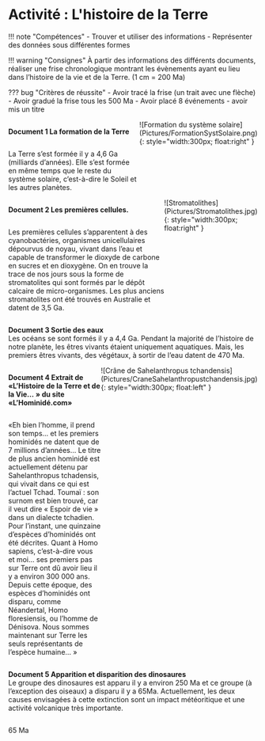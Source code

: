 # Activité : L'histoire de la Terre

!!! note "Compétences"
    - Trouver et utiliser des informations
    - Représenter des données sous différentes formes

!!! warning "Consignes"
    À partir des informations des différents documents, réaliser une frise chronologique montrant les évènements ayant eu lieu dans l’histoire de la vie et de la Terre. (1 cm = 200 Ma)
    
??? bug "Critères de réussite"
    - Avoir tracé la frise (un trait avec une flèche)
    - Avoir gradué la frise tous les 500 Ma
    - Avoir placé 8 événements
    - avoir mis un titre


<div markdown style="display: flex; flex-direction:row" > 

<div markdown style="display: flex; flex-direction:column" > 

**Document 1 La formation de la Terre**  


La Terre s’est formée il y a 4,6 Ga (milliards d’années). Elle s’est  formée en même temps que le reste du système solaire, c’est-à-dire le Soleil et les autres planètes.
</div>
![Formation du système solaire](Pictures/FormationSystSolaire.png){: style="width:300px; float:right" }
</div>

<div markdown style="display: flex; flex-direction:row" > 

<div markdown style="display: flex; flex-direction:column" > 

**Document 2 Les premières cellules.**  

Les premières cellules s’apparentent à des cyanobactéries, organismes unicellulaires dépourvus de noyau, vivant dans l’eau et capable de transformer le dioxyde de carbone en sucres et en dioxygène. On en trouve la trace de nos jours sous la forme de stromatolites qui sont formés par le dépôt calcaire de micro-organismes. Les plus anciens stromatolites ont été trouvés en Australie et datent de 3,5 Ga.

</div>
![Stromatolithes](Pictures/Stromatolithes.jpg){: style="width:300px; float:right" }
</div>



**Document 3 Sortie des eaux**  
Les océans se sont formés il y a 4,4 Ga. Pendant la majorité de
l’histoire de notre planète, les êtres vivants étaient uniquement
aquatiques. Mais, les premiers êtres vivants, des végétaux, à
sortir de l’eau datent de 470 Ma.


<div markdown style="display: flex; flex-direction:row" > 

<div markdown style="display: flex; flex-direction:column" > 

**Document 4 Extrait de «L’Histoire de la Terre et de la Vie… » du site «L’Hominidé.com»**


«Eh bien l’homme, il prend son temps… et les premiers hominidés ne datent que de 7 millions d’années… 
Le titre de plus ancien hominidé est actuellement détenu par Sahelanthropus tchadensis, qui vivait dans ce qui est l’actuel Tchad.
Toumaï : son surnom est bien trouvé, car il veut dire « Espoir de vie » dans un dialecte tchadien. Pour l’instant, une quinzaine d’espèces d’hominidés ont été décrites. Quant à Homo sapiens, c’est-à-dire vous et moi… ses premiers pas sur Terre ont dû avoir lieu il y a environ 300 000 ans. Depuis cette époque, des espèces d’hominidés ont disparu, comme Néandertal, Homo floresiensis, ou l’homme de Dénisova. Nous sommes maintenant sur Terre les seuls représentants de l’espèce humaine… » 
</div>
![Crâne de Sahelanthropus tchandensis](Pictures/CraneSahelanthropustchandensis.jpg){: style="width:300px; float:left" }
</div>


<div markdown style="display: flex; flex-direction:row" > 

<div markdown style="display: flex; flex-direction:column" > 



**Document 5 Apparition et disparition des dinosaures**  
Le groupe des dinosaures est apparu il y a environ 250 Ma et ce groupe
(à l’exception des oiseaux) a disparu il y a 65Ma. Actuellement, les
deux causes envisagées à cette extinction sont un impact météoritique et une activité volcanique très importante.




65 Ma